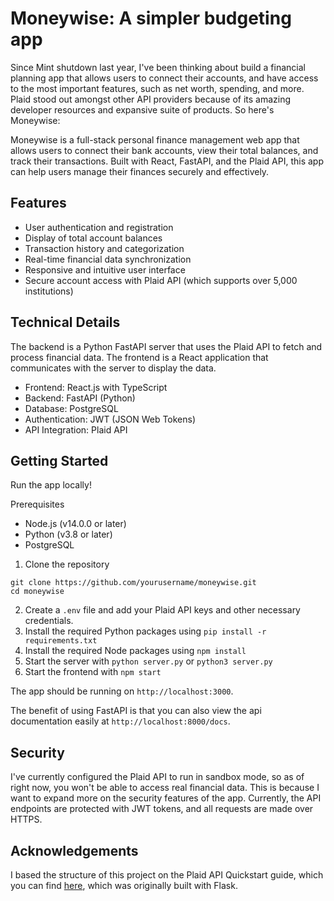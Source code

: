 # Moneywise: A simpler budgeting app

Since Mint shutdown last year, I've been thinking about build a financial planning app that allows users to connect their accounts, and have access to the most important features, such as net worth, spending, and more. Plaid stood out amongst other API providers because of its amazing developer resources and expansive suite of products. So here's Moneywise:

Moneywise is a full-stack personal finance management web app that allows users to connect their bank accounts, view their total balances, and track their transactions. Built with React, FastAPI, and the Plaid API, this app can help users manage their finances securely and effectively.

## Features

- User authentication and registration
- Display of total account balances
- Transaction history and categorization
- Real-time financial data synchronization
- Responsive and intuitive user interface
- Secure account access with Plaid API (which supports over 5,000 institutions)

## Technical Details

The backend is a Python FastAPI server that uses the Plaid API to fetch and process financial data. The frontend is a React application that communicates with the server to display the data.

- Frontend: React.js with TypeScript
- Backend: FastAPI (Python)
- Database: PostgreSQL
- Authentication: JWT (JSON Web Tokens)
- API Integration: Plaid API

## Getting Started

Run the app locally!

Prerequisites
- Node.js (v14.0.0 or later)
- Python (v3.8 or later)
- PostgreSQL

1. Clone the repository
```
git clone https://github.com/yourusername/moneywise.git
cd moneywise
```
2. Create a `.env` file and add your Plaid API keys and other necessary credentials.
3. Install the required Python packages using `pip install -r requirements.txt`
4. Install the required Node packages using `npm install`
5. Start the server with `python server.py` or `python3 server.py`
6. Start the frontend with `npm start`

The app should be running on `http://localhost:3000`.

The benefit of using FastAPI is that you can also view the api documentation easily at `http://localhost:8000/docs`.

## Security

I've currently configured the Plaid API to run in sandbox mode, so as of right now, you won't be able to access real financial data. This is because I want to expand more on the security features of the app. Currently, the API endpoints are protected with JWT tokens, and all requests are made over HTTPS.

## Acknowledgements

I based the structure of this project on the Plaid API Quickstart guide, which you can find [here](https://github.com/plaid/quickstart), which was originally built with Flask.
